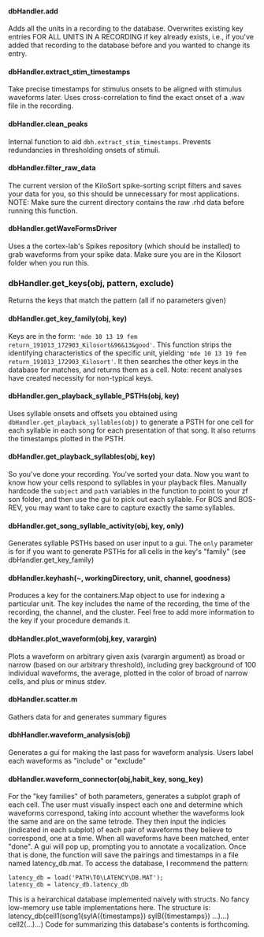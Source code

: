 #### dbHandler.add
Adds all the units in a recording to the database. Overwrites existing key entries FOR ALL UNITS IN A RECORDING if key already exists, i.e., if you've added that recording to the database before and you wanted to change its entry.

#### dbHandler.extract_stim_timestamps
Take precise timestamps for stimulus onsets to be aligned with stimulus waveforms later. Uses cross-correlation to find the exact onset of a .wav file in the recording.

#### dbHandler.clean_peaks
Internal function to aid `dbh.extract_stim_timestamps`. Prevents redundancies in thresholding onsets of stimuli.

#### dbHandler.filter_raw_data
The current version of the KiloSort spike-sorting script filters and saves your data for you, so this should be unnecessary for most applications. NOTE: Make sure the current directory contains the raw .rhd data before running this function.

#### dbHandler.getWaveFormsDriver
Uses a the cortex-lab's Spikes repository (which should be installed) to grab waveforms from your spike data. Make sure you are in the Kilosort folder when you run this.

### dbHandler.get_keys(obj, pattern, exclude)
Returns the keys that match the pattern (all if no parameters given)

#### dbHandler.get_key_family(obj, key)
Keys are in the form: `'mde 10 13 19 fem return_191013_172903_Kilosort&96&13&good'`. This function strips the identifying characteristics of the specific unit, yielding `'mde 10 13 19 fem return_191013_172903_Kilosort'`. It then searches the other keys in the database for matches, and returns them as a cell. Note: recent analyses have created necessity for non-typical keys. 

#### dbHandler.gen_playback_syllable_PSTHs(obj, key)
Uses syllable onsets and offsets you obtained using `dbHandler.get_playback_syllables(obj)` to generate a PSTH for one cell for each syllable in each song for each presentation of that song. It also returns the timestamps plotted in the PSTH.

#### dbHandler.get_playback_syllables(obj, key)
So you've done your recording. You've sorted your data. Now you want to know how your cells respond to syllables in your playback files. Manually hardcode the `subject` and `path` variables in the function to point to your zf son folder, and then use the gui to pick out each syllable. For BOS and BOS-REV, you may want to take care to capture exactly the same syllables.

#### dbHandler.get_song_syllable_activity(obj, key, only)
Generates syllable PSTHs based on user input to a gui. The `only` parameter is for if you want to generate PSTHs for all cells in the key's "family" (see dbHandler.get_key_family)

#### dbHandler.keyhash(~, workingDirectory, unit, channel, goodness)
Produces a key for the containers.Map object to use for indexing a particular unit. The key includes the name of the recording, the time of the recording, the channel, and the cluster. Feel free to add more information to the key if your procedure demands it.

#### dbHandler.plot_waveform(obj,key, varargin)
Plots a waveform on arbitrary given axis (varargin argument) as broad or narrow (based on our arbitrary threshold), including grey background of 100 individual waveforms, the average, plotted in the color of broad of narrow cells, and plus or minus stdev.

#### dbHandler.scatter.m
Gathers data for and generates summary figures

#### dbhHandler.waveform_analysis(obj)
Generates a gui for making the last pass for waveform analysis. Users label each waveforms as "include" or "exclude"

#### dbHandler.waveform_connector(obj,habit_key, song_key)
For the "key families" of both parameters, generates a subplot graph of each cell. The user must visually inspect each one and determine which waveforms correspond, taking into account whether the waveforms look the same and are on the same tetrode. They then input the indicies (indicated in each subplot) of each pair of waveforms they believe to correspond, one at a time. When all waveforms have been matched, enter "done". A gui will pop up, prompting you to annotate a vocalization. Once that is done, the function will save the pairings and timestamps in a file named latency_db.mat. To access the database, I recommend the pattern:

```
latency_db = load('PATH\TO\LATENCY\DB.MAT');
latency_db = latency_db.latency_db
```

This is a heirarchical database implemented naively with structs. No fancy low-memory use table implementations here. The structure is:
latency_db(cell1(song1(sylA({timestamps}) sylB({timestamps}) ...)...) cell2(...)...)
Code for summarizing this database's contents is forthcoming.

